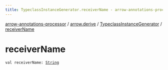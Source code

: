 ```yaml
---
title: TypeclassInstanceGenerator.receiverName - arrow-annotations-processor
---
```


[arrow-annotations-processor](../../index.html) / [arrow.derive](../index.html) / [TypeclassInstanceGenerator](index.html) / [receiverName](./receiver-name.html)

# receiverName

`val receiverName: `[`String`](https://kotlinlang.org/api/latest/jvm/stdlib/kotlin/-string/index.html)